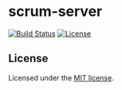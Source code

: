 # scrum-server

[![Build Status](https://travis-ci.org/speedysd/scrum-server.svg)](https://travis-ci.org/speedysd/scrum-server)
[![License](http://img.shields.io/:license-mit-blue.svg)](https://github.com/speedysd/scrum-server/blob/master/LICENSE.txt)

## License

Licensed under the [MIT license](https://github.com/speedysd/scrum-server/blob/master/LICENSE.txt).
